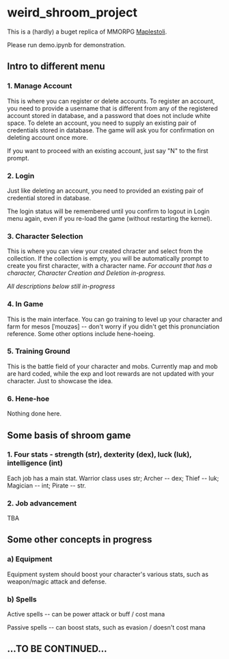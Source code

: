 # weird_shroom_project

This is a (hardly) a buget replica of MMORPG [Maplestoli](https://maplestory.nexon.net/landing).

Please run demo.ipynb for demonstration.

## Intro to different menu
### 1. Manage Account
This is where you can register or delete accounts. To register an account, you need to provide a username that is different from any of the registered account stored in database, and a password that does not include white space. To delete an account, you need to supply an existing pair of credentials stored in database. The game will ask you for confirmation on deleting account once more.

If you want to proceed with an existing account, just say "N" to the first prompt.

### 2. Login
Just like deleting an account, you need to provided an existing pair of credential stored in database.

The login status will be remembered until you confirm to logout in Login menu again, even if you re-load the game (without restarting the kernel).

### 3. Character Selection
This is where you can view your created chracter and select from the collection. If the collection is empty, you will be automatically prompt to create you first character, with a character name. _For account that has a character, Character Creation and Deletion in-progress._

_All descriptions below still in-progress_
### 4. In Game
This is the main interface. You can go training to level up your character and farm for mesos [ˈmoʊzəs] -- don't worry if you didn't get this pronunciation reference. Some other options include hene-hoeing.

### 5. Training Ground
This is the battle field of your character and mobs. Currently map and mob are hard coded, while the exp and loot rewards are not updated with your character. Just to showcase the idea.

### 6. Hene-hoe
Nothing done here.

## Some basis of shroom game
### 1. Four stats - strength (str), dexterity (dex), luck (luk), intelligence (int)
Each job has a main stat. 
Warrior class uses str;
Archer -- dex;
Thief -- luk;
Magician -- int;
Pirate -- str.

### 2. Job advancement
TBA

## Some other concepts in progress
### a) Equipment
Equipment system should boost your character's various stats, such as weapon/magic attack and defense.

### b) Spells
Active spells -- can be power attack or buff / cost mana

Passive spells -- can boost stats, such as evasion / doesn't cost mana

## ...TO BE CONTINUED...
